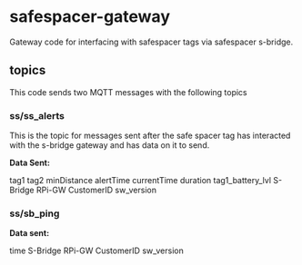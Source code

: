 # safespacer-gateway
Gateway code for interfacing with safespacer tags via safespacer s-bridge.
## topics
This code sends two MQTT messages with the following topics

### ss/ss_alerts
This is the topic for messages sent after the safe spacer tag has interacted with the s-bridge gateway and has data on it to send.

**Data Sent:**

tag1
tag2
minDistance
alertTime
currentTime
duration
tag1_battery_lvl
S-Bridge
RPi-GW
CustomerID
sw_version

### ss/sb_ping

**Data sent:**

time
S-Bridge
RPi-GW
CustomerID
sw_version
